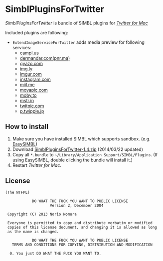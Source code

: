 SimblPluginsForTwitter
======================
*SimblPluginsForTwitter* is bundle of SIMBL plugins for [*Twitter for Mac*](https://itunes.apple.com/jp/app/twitter/id409789998?mt=12)

Included plugins are  following:

- `ExtendImageServiceForTwitter` adds media preview for following services:
    - [campl.us](http://campl.us)
    - [dermandar.com(pnr.ma)](http://www.dermandar.com)
    - [gyazo.com](http://gyazo.com)
    - [img.ly](http://img.ly)
    - [imgur.com](http://imgur.com)
    - [instagram.com](http://instagram.com)
    - [miil.me](http://miil.me)
    - [movapic.com](http://movapic.com)
    - [moby.to](http://moby.to)
    - [mstr.in](https://mstr.in)
    - [twitpic.com](http://twitpic.com)
    - [p.twipple.jp](http://p.twipple.jp)

How to install
--------------
1. Make sure you have installed SIMBL which supports sandbox. (e.g. [EasySIMBL](https://github.com/norio-nomura/EasySIMBL))
2. Download [SimblPluginsForTwitter-1.4.zip](http://github.com/norio-nomura/SimblPluginsForTwitter/releases/download/1.4/SimblPluginsForTwitter-1.4.zip) (2014/03/22 updated)
3. Copy all `*.bundle` to `~/Library/Application Support/SIMBL/Plugins`.
   (If using EasySIMBL, double clicking the bundle will install it.)
4. Restart *Twitter for Mac*.

License
-------
	(The WTFPL)
	
	            DO WHAT THE FUCK YOU WANT TO PUBLIC LICENSE
	                    Version 2, December 2004
	
	 Copyright (C) 2013 Norio Nomura
	
	 Everyone is permitted to copy and distribute verbatim or modified
	 copies of this license document, and changing it is allowed as long
	 as the name is changed.
	
	            DO WHAT THE FUCK YOU WANT TO PUBLIC LICENSE
	   TERMS AND CONDITIONS FOR COPYING, DISTRIBUTION AND MODIFICATION
	
	  0. You just DO WHAT THE FUCK YOU WANT TO.

